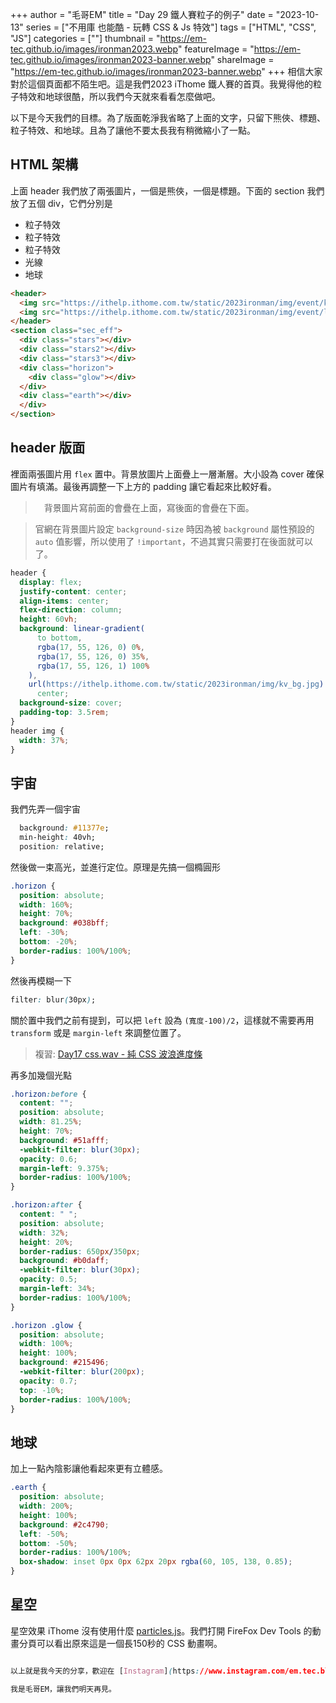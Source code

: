 +++
author = "毛哥EM"
title = "Day 29 鐵人賽粒子的例子"
date = "2023-10-13"
series = ["不用庫 也能酷 - 玩轉 CSS & Js 特效"]
tags = ["HTML", "CSS", "JS"]
categories = [""]
thumbnail = "https://em-tec.github.io/images/ironman2023.webp"
featureImage = "https://em-tec.github.io/images/ironman2023-banner.webp"
shareImage = "https://em-tec.github.io/images/ironman2023-banner.webp"
+++
相信大家對於這個頁面都不陌生吧。這是我們2023 iThome 鐵人賽的首頁。我覺得他的粒子特效和地球很酷，所以我們今天就來看看怎麼做吧。


以下是今天我們的目標。為了版面乾淨我省略了上面的文字，只留下熊俠、標題、粒子特效、和地球。且為了讓他不要太長我有稍微縮小了一點。


## HTML 架構

上面 header 我們放了兩張圖片，一個是熊俠，一個是標題。下面的 section 我們放了五個 div，它們分別是

* 粒子特效
* 粒子特效
* 粒子特效
* 光線
* 地球

```html
<header>
  <img src="https://ithelp.ithome.com.tw/static/2023ironman/img/event/kv_deco_front.png" alt="">
  <img src="https://ithelp.ithome.com.tw/static/2023ironman/img/event/logo-ironmankv.svg" alt="">
</header>
<section class="sec_eff">
  <div class="stars"></div>
  <div class="stars2"></div>
  <div class="stars3"></div>
  <div class="horizon">
    <div class="glow"></div>
  </div>
  <div class="earth"></div>
  </div>
</section>
```

## header 版面

裡面兩張圖片用 `flex` 置中。背景放圖片上面疊上一層漸層。大小設為 cover 確保圖片有填滿。最後再調整一下上方的 padding 讓它看起來比較好看。

>　背景圖片寫前面的會疊在上面，寫後面的會疊在下面。

> 官網在背景圖片設定 `background-size` 時因為被 `background` 屬性預設的 `auto` 值影響，所以使用了 `!important`，不過其實只需要打在後面就可以了。

```css
header {
  display: flex;
  justify-content: center;
  align-items: center;
  flex-direction: column;
  height: 60vh;
  background: linear-gradient(
      to bottom,
      rgba(17, 55, 126, 0) 0%,
      rgba(17, 55, 126, 0) 35%,
      rgba(17, 55, 126, 1) 100%
    ),
    url(https://ithelp.ithome.com.tw/static/2023ironman/img/kv_bg.jpg) no-repeat
      center;
  background-size: cover;
  padding-top: 3.5rem;
}
header img {
  width: 37%;
}
```

## 宇宙

我們先弄一個宇宙

```css
  background: #11377e;
  min-height: 40vh;
  position: relative;
```

然後做一束高光，並進行定位。原理是先搞一個橢圓形

```css
.horizon {
  position: absolute;
  width: 160%;
  height: 70%;
  background: #038bff;
  left: -30%;
  bottom: -20%;
  border-radius: 100%/100%;
}
```



然後再模糊一下

```css
filter: blur(30px);
```

關於置中我們之前有提到，可以把 `left` 設為 `(寬度-100)/2`，這樣就不需要再用 `transform` 或是 `margin-left` 來調整位置了。

> 複習: [Day17 css.wav - 純 CSS 波浪進度條](https://ithelp.ithome.com.tw/articles/10332433)

再多加幾個光點

```css
.horizon:before {
  content: "";
  position: absolute;
  width: 81.25%;
  height: 70%;
  background: #51afff;
  -webkit-filter: blur(30px);
  opacity: 0.6;
  margin-left: 9.375%;
  border-radius: 100%/100%;
}

.horizon:after {
  content: " ";
  position: absolute;
  width: 32%;
  height: 20%;
  border-radius: 650px/350px;
  background: #b0daff;
  -webkit-filter: blur(30px);
  opacity: 0.5;
  margin-left: 34%;
  border-radius: 100%/100%;
}

.horizon .glow {
  position: absolute;
  width: 100%;
  height: 100%;
  background: #215496;
  -webkit-filter: blur(200px);
  opacity: 0.7;
  top: -10%;
  border-radius: 100%/100%;
}
```
## 地球

加上一點內陰影讓他看起來更有立體感。

```css
.earth {
  position: absolute;
  width: 200%;
  height: 100%;
  background: #2c4790;
  left: -50%;
  bottom: -50%;
  border-radius: 100%/100%;
  box-shadow: inset 0px 0px 62px 20px rgba(60, 105, 138, 0.85);
}
```

## 星空

星空效果 iThome 沒有使用什麼 [particles.js](https://vincentgarreau.com/particles.js/)。我們打開 FireFox Dev Tools 的動畫分頁可以看出原來這是一個長150秒的 CSS 動畫啊。

```css

以上就是我今天的分享，歡迎在 [Instagram](https://www.instagram.com/em.tec.blog) 和 [Google 新聞](https://news.google.com/publications/CAAqBwgKMKXLvgswsubVAw?ceid=TW:zh-Hant&oc=3)追蹤[毛哥EM資訊密技](https://em-tec.github.io/)，也歡迎訂閱我新開的[YouTube頻道：網棧](https://www.youtube.com/@webpallet)。

我是毛哥EM，讓我們明天再見。